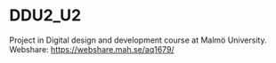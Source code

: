 # DDU2_U2
Project in Digital design and development course at Malmö University.
Webshare: https://webshare.mah.se/aq1679/
